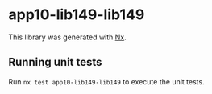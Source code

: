 # app10-lib149-lib149

This library was generated with [Nx](https://nx.dev).

## Running unit tests

Run `nx test app10-lib149-lib149` to execute the unit tests.

